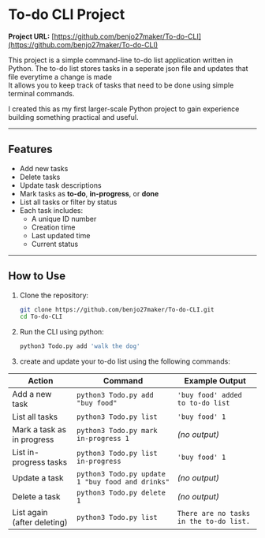 # To-do CLI Project

**Project URL:** [https://github.com/benjo27maker/To-do-CLI](https://github.com/benjo27maker/To-do-CLI)

This project is a simple command-line to-do list application written in Python. The to-do list stores tasks in a seperate json file and updates that file everytime a change is made  
It allows you to keep track of tasks that need to be done using simple terminal commands.

I created this as my first larger-scale Python project to gain experience building something practical and useful.

---

## Features

- Add new tasks  
- Delete tasks  
- Update task descriptions  
- Mark tasks as **to-do**, **in-progress**, or **done**  
- List all tasks or filter by status  
- Each task includes:
  - A unique ID number  
  - Creation time  
  - Last updated time  
  - Current status  

---

## How to Use

1. Clone the repository:

   ```bash
   git clone https://github.com/benjo27maker/To-do-CLI.git
   cd To-do-CLI

2. Run the CLI using python:

    ```bash
    python3 Todo.py add 'walk the dog'

3. create and update your to-do list using the following commands:

| Action | Command | Example Output |
|--------|----------|----------------|
| Add a new task | `python3 Todo.py add "buy food"` | `'buy food' added to to-do list` |
| List all tasks | `python3 Todo.py list` | `'buy food' 1` |
| Mark a task as in progress | `python3 Todo.py mark in-progress 1` | *(no output)* |
| List in-progress tasks | `python3 Todo.py list in-progress` | `'buy food' 1` |
| Update a task | `python3 Todo.py update 1 "buy food and drinks"` | *(no output)* |
| Delete a task | `python3 Todo.py delete 1` | *(no output)* |
| List again (after deleting) | `python3 Todo.py list` | `There are no tasks in the to-do list.` |



